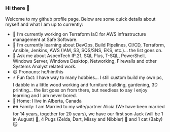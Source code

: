 ### Hi there 👋

Welcome to my github profile page. Below are some quick details about myself and what I am up to currently:

- 🔭 I’m currently working on Terraform IaC for AWS infrastructure management at Safe Software.
- 🌱 I’m currently learning about DevOps, Build Pipelines, CI/CD, Terraform, Ansible, Jenkins, AWS (IAM, S3, SQS/SNS, EKS, etc.)... the list goes on.
- 💬 Ask me about AspenTech IP.21, SQL Plus, T-SQL, PowerShell, Windows Server, Windows Desktop, Networking, Firewalls and other Systems Analyst related work.
- 😄 Pronouns: he/him/his
- ⚡ Fun fact: I have way to many hobbies... I still custom build my own pc, I dabble in a little wood working and furniture building, gardening, 3D printing... the list goes on from there, but needless to say I enjoy learning and I am never bored.
- :house_with_garden: Home: I live in Alberta, Canada
- :family: Family: I am Married to my wife/partner Alicia (We have been married for 14 years, together for 20 years), we have our first son Jack (will be 1 in August) :baby:, 4 Pugs (Zelda, Dart, Missy and Nibbler) :dog: and 1 cat (Baby) :cat:
